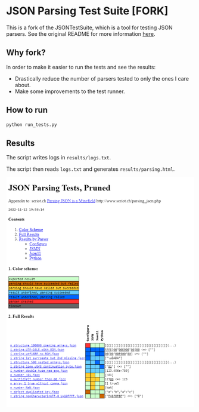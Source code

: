 # JSON Parsing Test Suite \[FORK\]

This is a fork of the JSONTestSuite, which is a tool for testing JSON parsers. See the original README for more information [here](https://github.com/nst/JSONTestSuite).

## Why fork?

In order to make it easier to run the tests and see the results:
- Drastically reduce the number of parsers tested to only the ones I care about.
- Make some improvements to the test runner.

## How to run

```bash
python run_tests.py
```

## Results

The script writes logs in `results/logs.txt`.

The script then reads `logs.txt` and generates `results/parsing.html`.

<img src="results/pruned_results.png" alt="JSON Parsing Tests" />
